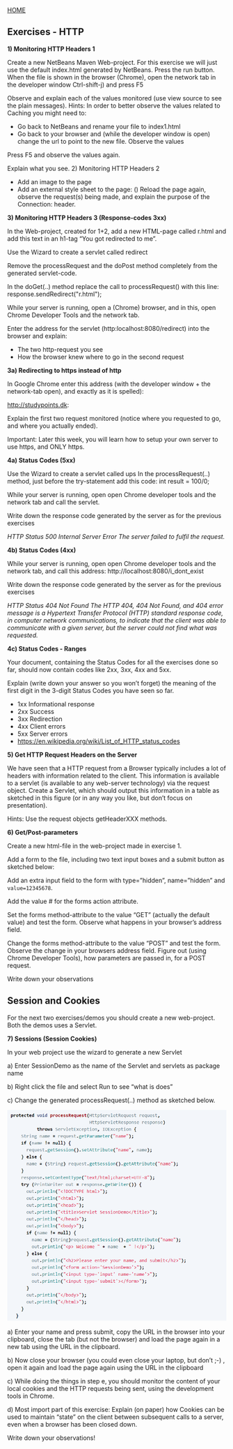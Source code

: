 [HOME](index.md)

## Exercises - HTTP


**1) Monitoring HTTP Headers 1**

Create a new NetBeans Maven Web-project.
For this exercise we will just use the default index.html generated by NetBeans.
Press the run button. When the file is shown in the browser (Chrome), open the network tab in the developer window Ctrl-shift-j) and press F5

Observe and explain each of the values monitored (use view source to see the plain messages).
Hints: In order to better observe the values related to Caching you might need to:

* Go back to NetBeans and rename your file to index1.html
* Go back to your browser and (while the developer window is open) change the url to point to the new file.
Observe the values

Press F5 and observe the values again.

Explain what you see. 2) Monitoring HTTP Headers 2

* Add an image to the page
* Add an external style sheet to the page: (<link rel="stylesheet" type="text/css" href="myStyle.css">)
Reload the page again, observe the request(s) being made, and explain the purpose of the Connection: header.

**3) Monitoring HTTP Headers 3 (Response-codes 3xx)**

In the Web-project, created for 1+2, add a new HTML-page called r.html and add this text in an h1-tag “You got redirected to me”.

Use the Wizard to create a servlet called redirect

Remove the processRequest and the doPost method completely from the generated servlet-code.

In the doGet(..) method replace the call to processRequest() with this line: response.sendRedirect("r.html");

While your server is running, open a (Chrome) browser, and in this, open Chrome Developer Tools and the network tab.

Enter the address for the servlet (http:localhost:8080/redirect) into the browser and explain:

* The two http-request you see
* How the browser knew where to go in the second request

**3a) Redirecting to https instead of http**

In Google Chrome enter this address (with the developer window + the network-tab open), and exactly as it is spelled):

http://studypoints.dk:

Explain the first two request monitored (notice where you requested to go, and where you actually ended).

Important: Later this week, you will learn how to setup your own server to use https, and ONLY https.

**4a) Status Codes (5xx)**

Use the Wizard to create a servlet called ups In the processRequest(..) method, just before the try-statement add this code: int result = 100/0;

While your server is running, open open Chrome developer tools and the network tab and call the servlet.

Write down the response code generated by the server as for the previous exercises

_HTTP Status 500 Internal Server Error_
_The server failed to fulfil the request._ 

**4b) Status Codes (4xx)**

While your server is running, open open Chrome developer tools and the network tab, and call this address: http://localhost:8080/i_dont_exist

Write down the response code generated by the server as for the previous exercises

_HTTP Status 404 Not Found_
_The HTTP 404, 404 Not Found, and 404 error message is a Hypertext Transfer Protocol (HTTP) standard response code, in computer network communications, to indicate that the client was able to communicate with a given server, but the server could not find what was requested._

**4c) Status Codes - Ranges**

Your document, containing the Status Codes for all the exercises done so far, should now contain codes like 2xx, 3xx, 4xx and 5xx.

Explain (write down your answer so you won’t forget) the meaning of the first digit in the 3-digit Status Codes you have seen so far.

* 1xx Informational response
* 2xx Success
* 3xx Redirection
* 4xx Client errors
* 5xx Server errors
* https://en.wikipedia.org/wiki/List_of_HTTP_status_codes

**5) Get HTTP Request Headers on the Server**

We have seen that a HTTP request from a Browser typically includes a lot of headers with information related to the client.
This information is available to a servlet (is available to any web-server technology) via the request object. Create a Servlet, which should output this information in a table as sketched in this figure (or in any way you like, but don’t focus on presentation).

Hints: Use the request objects getHeaderXXX methods.

**6) Get/Post-parameters**

Create a new html-file in the web-project made in exercise 1.

Add a form to the file, including two text input boxes and a submit button as sketched below:

Add an extra input field to the form with type=”hidden”, name=”hidden” and ` value=12345678`.

Add the value # for the forms action attribute.

Set the forms method-attribute to the value “GET” (actually the default value) and test the form. Observe what happens in your browser’s address field.

Change the forms method-attribute to the value “POST” and test the form. Observe the change in your browsers address field. Figure out (using Chrome Developer Tools), how parameters are passed in, for a POST request.

Write down your observations

## Session and Cookies

For the next two exercises/demos you should create a new web-project. Both the demos uses a Servlet.

**7) Sessions (Session Cookies)**

In your web project use the wizard to generate a new Servlet

a) Enter SessionDemo as the name of the Servlet and servlets as package name

b) Right click the file and select Run to see “what is does”

c) Change the generated processRequest(..) method as sketched below.

<img src="servlet.png"/>

a) Enter your name and press submit, copy the URL in the browser into your clipboard, close the tab (but not the browser) and load the page again in a new tab using the URL in the clipboard.

b) Now close your browser (you could even close your laptop, but don’t ;-) , open it again and load the page again using the URL in the clipboard

c) While doing the things in step e, you should monitor the content of your local cookies and the HTTP requests being sent, using the development tools in Chrome.

d) Most import part of this exercise: Explain (on paper) how Cookies can be used to maintain “state” on the client between subsequent calls to a server, even when a browser has been closed down.

Write down your observations!


